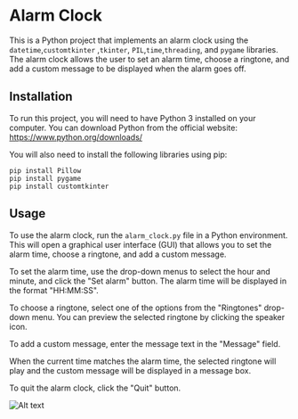 # Alarm Clock

This is a Python project that implements an alarm clock using the `datetime`,`customtkinter` ,`tkinter`, `PIL`,`time`,`threading`, and `pygame` libraries. The alarm clock allows the user to set an alarm time, choose a ringtone, and add a custom message to be displayed when the alarm goes off.

## Installation

To run this project, you will need to have Python 3 installed on your computer. You can download Python from the official website: https://www.python.org/downloads/

You will also need to install the following libraries using pip:

```
pip install Pillow
pip install pygame
pip install customtkinter
```

## Usage

To use the alarm clock, run the `alarm_clock.py` file in a Python environment. This will open a graphical user interface (GUI) that allows you to set the alarm time, choose a ringtone, and add a custom message.

To set the alarm time, use the drop-down menus to select the hour and minute, and click the "Set alarm" button. The alarm time will be displayed in the format "HH:MM:SS".

To choose a ringtone, select one of the options from the "Ringtones" drop-down menu. You can preview the selected ringtone by clicking the speaker icon.

To add a custom message, enter the message text in the "Message" field.

When the current time matches the alarm time, the selected ringtone will play and the custom message will be displayed in a message box.

To quit the alarm clock, click the "Quit" button.




![Alt text](https://github.com/hadeeribraheem/alarm_clock/blob/09774eeb9373ad8767bee94c44ecdc1567be0668/image.png)
